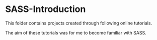 # SASS-Introduction

This folder contains projects created through following online tutorials.

The aim of these tutorials was for me to become familiar with SASS.

